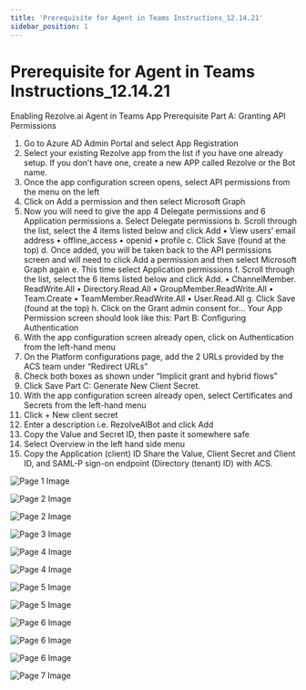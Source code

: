```yaml
---
title: 'Prerequisite for Agent in Teams Instructions_12.14.21'
sidebar_position: 1
---
```



# Prerequisite for Agent in Teams Instructions_12.14.21

Enabling Rezolve.ai Agent in Teams App
Prerequisite
Part A: Granting API Permissions
1. Go to Azure AD Admin Portal and select App Registration
2. Select your existing Rezolve app from the list if you have one already setup. If you don’t have one, create a
new APP called Rezolve or the Bot name.
3. Once the app configuration screen opens, select API permissions from the menu on the left
4. Click on Add a permission and then select Microsoft Graph
5. Now you will need to give the app 4 Delegate permissions and 6 Application permissions
a. Select Delegate permissions
b. Scroll through the list, select the 4 items listed below and click Add
• View users’ email address
• offline\_access
• openid
• profile
c. Click Save (found at the top)
d. Once added, you will be taken back to the API permissions screen and will need to click Add a
permission and then select Microsoft Graph again
e. This time select Application permissions
f. Scroll through the list, select the 6 items listed below and click Add.
• ChannelMember. ReadWrite.All
• Directory.Read.All
• GroupMember.ReadWrite.All
• Team.Create
• TeamMember.ReadWrite.All
• User.Read.All
g. Click Save (found at the top)
h. Click on the Grant admin consent for…
Your App Permission screen should look like this:
Part B: Configuring Authentication
1. With the app configuration screen already open, click on Authentication from the left-hand menu
2. On the Platform configurations page, add the 2 URLs provided by the ACS team under “Redirect URLs”
3. Check both boxes as shown under “Implicit grant and hybrid flows”
4. Click Save
Part C: Generate New Client Secret.
1. With the app configuration screen already open, select Certificates and Secrets from the left-hand menu
2. Click + New client secret
3. Enter a description i.e. RezolveAIBot and click Add
4. Copy the Value and Secret ID, then paste it somewhere safe
5. Select Overview in the left hand side menu
6. Copy the Application (client) ID
Share the Value, Client Secret and Client ID, and SAML-P sign-on endpoint (Directory (tenant) ID) with ACS.

![Page 1 Image](/img/reference/images/Prerequisite-for-Agent-in-Teams-Instructions_12.14.21_page1_2.png)

![Page 2 Image](/img/reference/images/Prerequisite-for-Agent-in-Teams-Instructions_12.14.21_page2_2.png)

![Page 2 Image](/img/reference/images/Prerequisite-for-Agent-in-Teams-Instructions_12.14.21_page2_3.png)

![Page 3 Image](/img/reference/images/Prerequisite-for-Agent-in-Teams-Instructions_12.14.21_page3_2.png)

![Page 4 Image](/img/reference/images/Prerequisite-for-Agent-in-Teams-Instructions_12.14.21_page4_2.png)

![Page 4 Image](/img/reference/images/Prerequisite-for-Agent-in-Teams-Instructions_12.14.21_page4_3.png)

![Page 5 Image](/img/reference/images/Prerequisite-for-Agent-in-Teams-Instructions_12.14.21_page5_2.png)

![Page 5 Image](/img/reference/images/Prerequisite-for-Agent-in-Teams-Instructions_12.14.21_page5_3.png)

![Page 6 Image](/img/reference/images/Prerequisite-for-Agent-in-Teams-Instructions_12.14.21_page6_2.png)

![Page 6 Image](/img/reference/images/Prerequisite-for-Agent-in-Teams-Instructions_12.14.21_page6_3.jpeg)

![Page 6 Image](/img/reference/images/Prerequisite-for-Agent-in-Teams-Instructions_12.14.21_page6_4.jpeg)

![Page 7 Image](/img/reference/images/Prerequisite-for-Agent-in-Teams-Instructions_12.14.21_page7_2.jpeg)